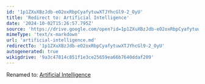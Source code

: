 ```yaml
---
id: '1p1ZXuXBzJdb-eO2oxRbpCyafytuwXTJYhcGl9-2_OyU'
title: 'Redirect to: Artificial Intelligence'
date: '2024-10-02T15:26:57.795Z'
source: 'https://drive.google.com/open?id=1p1ZXuXBzJdb-eO2oxRbpCyafytuwXTJYhcGl9-2_OyU'
mimeType: 'text/x-markdown'
url: 'artificial-intelligence.md'
redirectTo: '1p1ZXuXBzJdb-eO2oxRbpCyafytuwXTJYhcGl9-2_OyU'
autogenerated: true
wikigdrive: '9a3c47814c851f1e3ce25659ea66b7640ddaf209'
---
```

Renamed to: [Artificial Intelligence](artificial-intelligence.md)
